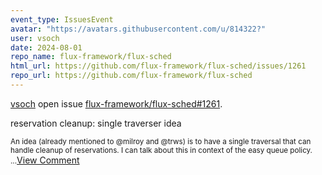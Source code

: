 ```yaml
---
event_type: IssuesEvent
avatar: "https://avatars.githubusercontent.com/u/814322?"
user: vsoch
date: 2024-08-01
repo_name: flux-framework/flux-sched
html_url: https://github.com/flux-framework/flux-sched/issues/1261
repo_url: https://github.com/flux-framework/flux-sched
---
```


<a href='https://github.com/vsoch' target='_blank'>vsoch</a> open issue <a href='https://github.com/flux-framework/flux-sched/issues/1261' target='_blank'>flux-framework/flux-sched#1261</a>.

<p>reservation cleanup: single traverser idea</p><small>An idea (already mentioned to @milroy and @trws) is to have a single traversal that can handle cleanup of reservations. I can talk about this in context of the easy queue policy....</small><a href='https://github.com/flux-framework/flux-sched/issues/1261' target='_blank'>View Comment</a>